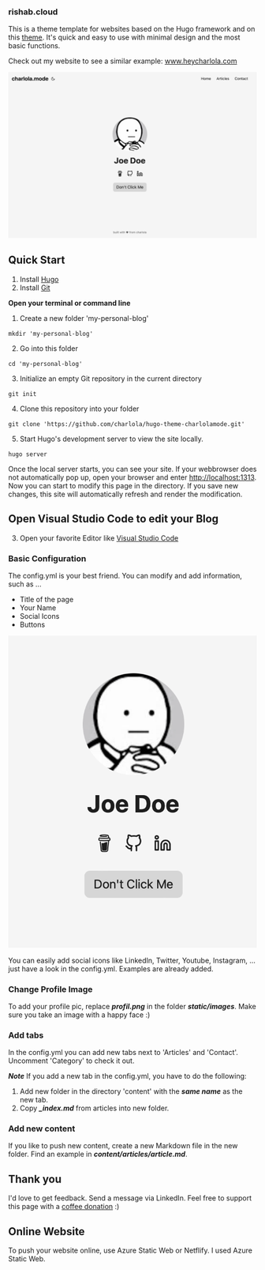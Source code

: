 ### rishab.cloud

This is a theme template for websites based on the Hugo framework and on this [theme](https://github.com/nanxiaobei/hugo-paper). It's quick and easy to use with minimal design and the most basic functions.

Check out my website to see a similar example: www.heycharlola.com

![ProfilePic](static/images/screenshot.png)

## Quick Start

1. Install [Hugo](https://gohugo.io/installation/)
2. Install [Git](https://git-scm.com/book/en/v2/Getting-Started-Installing-Git)

**Open your terminal or command line**

1. Create a new folder 'my-personal-blog'

```console
mkdir 'my-personal-blog'
```

2. Go into this folder

```console
cd 'my-personal-blog'
```

3. Initialize an empty Git repository in the current directory

```console
git init
```

4. Clone this repository into your folder

```console
git clone 'https://github.com/charlola/hugo-theme-charlolamode.git'
```

5. Start Hugo's development server to view the site locally.

```console
hugo server
```

Once the local server starts, you can see your site. If your webbrowser does not automatically pop up, open your browser and enter <http://localhost:1313>. Now you can start to modify this page in the directory. If you save new changes, this site will automatically refresh and render the modification.

## Open Visual Studio Code to edit your Blog

3. Open your favorite Editor like [Visual Studio Code](https://code.visualstudio.com/download)

### Basic Configuration

The config.yml is your best friend. You can modify and add information, such as ...

- Title of the page
- Your Name
- Social Icons
- Buttons

![ProfilePic](static/images/example.png)

You can easily add social icons like LinkedIn, Twitter, Youtube, Instagram, ... just have a look in the config.yml. Examples are already added.

### Change Profile Image

To add your profile pic, replace ***profil.png*** in the folder ***static/images***. Make sure you take an image with a happy face :)

### Add tabs

In the config.yml you can add new tabs next to 'Articles' and 'Contact'. Uncomment 'Category' to check it out.

***Note***
If you add a new tab in the config.yml, you have to do the following:

1. Add new folder in the directory 'content' with the ***same name*** as the new tab.
2. Copy ***_index.md*** from articles into new folder.

### Add new content

If you like to push new content, create a new Markdown file in the new folder. Find an example in ***content/articles/article.md***.

## Thank you

I'd love to get feedback. Send a message via LinkedIn. Feel free to support this page with a [coffee donation](https://ko-fi.com/heycharlola) :)

## Online Website

To push your website online, use Azure Static Web or Netflify. I used Azure Static Web.
